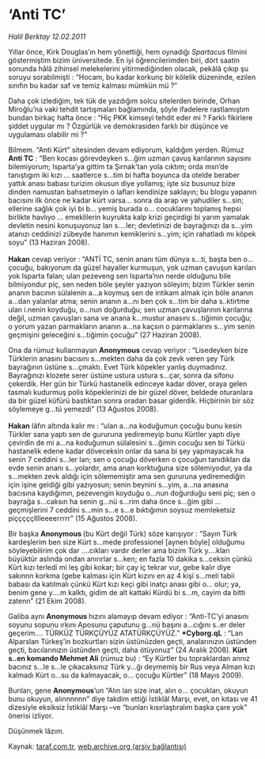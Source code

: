 # ‘Anti TC’

*Halil Berktay 12.02.2011*

<div class="yazi"><p>Yıllar önce, Kirk Douglas’ın hem yönettiği, hem oynadığı <i>Spartacus</i> filmini göstermiştim bizim üniversitede. En iyi öğrencilerimden biri, dört saatin sonunda hâlâ zihinsel melekelerini yitirmediğinden olacak, pekâlâ çıkıp şu soruyu sorabilmişti : “Hocam, bu kadar korkunç bir kölelik düzeninde, ezilen sınıfın bu kadar saf ve temiz kalması mümkün mü ?”</p>
<p>Daha çok izlediğim, tek tük de yazdığım solcu sitelerden birinde, Orhan Miroğlu’na vaki tehdit tartışmaları bağlamında, şöyle ifadelere rastlamıştım bundan birkaç hafta önce : “Hiç PKK kimseyi tehdit eder mi ? Farklı fikirlere şiddet uygular mı ? Özgürlük ve demokrasiden farklı bir düşünce ve uygulaması olabilir mi ?”</p>
<p>Bilmem. “Anti Kürt” sitesinden devam ediyorum, kaldığım yerden. Rümuz <b>Anti TC</b> : “Ben kocası görevdeyken s...ğim uzman çavuş karılarının sayısını bilemiyorum; Isparta’ya gittim ta Şırnak’tan yola cıktım; orda msn’de tanıştıgım iki kızı ... saatlerce s...tim bi hafta boyunca da otelde beraber yattık anası babası turizim okusun diye yollamış; işte siz busunuz bize dinden namustan bahsetmeyin o lafları kendinize saklayın; bu blogu yapanın bacısını ilk önce ne kadar kürt varsa... sonra da arap ve yahudiler s...sin; ellerine sağlık çok iyi bi b... yemiş burada o... cocuklarını toplamış hepsi birlikte havlıyo ... emeklilerin kuyrukta kalp krizi geçirdigi bi yarım yamalak devletin nesini konuşuyonuz lan s....ler; devletinizi de bayrağınızı da s...yim atanızı ceddinizi zübeyde hanımın kemiklerini s...yim; için rahatladı mı köpek soyu” (13 Haziran 2008).<br/><br/><b>Hakan</b> cevap veriyor : “ANTİ TC, senin ananı tüm dünya s...ti, başta ben o... çocuğu, bakıyorum da güzel hayaller kurmuşun, yok uzman çavuşun karıları yok Isparta falan; ulan pezeveng sen Isparta’nın nerde olduğunu bile bilmiyondur piç, sen neden böle şeyler yazıyon söleyim; bizim Türkler senin ananın bacının sülalenin a...a koymuş sen de intikam almak için böle ananın a...dan yalanlar atma; senin ananın a...nı ben çok s...tim bir daha s..ktirtme ulan i.nenin koyduğu, o...nun doğurduğu; sen uzman çavuşlarının karılarına değil, uzman çavuşları sana ve anana k...mustur anasını s...tiğimin çocuğu; o yorum yazan parmakların ananın a...na kaçsın o parmaklarını s...yim senin geçmişini geleceğini s...tiğimin çocuğu” (27 Haziran 2008).</p>
<p>Ona da rümuz kullanmayan <b>Anonymous</b> cevap veriyor : “Lisedeyken bize Türklerin anasını bacısını s...mekten daha da çok zevk veren şey Türk bayrağının üstüne s...çmaktı. Evet Türk köpekler yanlış duymadınız. Bayrağınızı klozete serer üstüne ustura ustura s...çar, sonra da sifonu çekerdik. Her gün bir Türkü hastanelik edinceye kadar döver, oraya gelen tasmalı kudurmuş polis köpeklerinizi de bir güzel döver, beldede oturanlara da bir güzel küfürü bastıktan sonra oradan basar giderdik. Hiçbirinin bir söz söylemeye g...tü yemezdi” (13 Ağustos 2008).<br/><br/><b>Hakan</b> lâfın altında kalır mı : “ulan a...na koduğumun çocuğu bunu kesin Türkler sana yaptı sen de gururuna yediremeyip bunu Kürtler yaptı diye çevirdin de mi a...na koduğumun sülalesini s...ğimin cocuğu sen bi Türkü hastanelik edene kadar döveceksin onlar da sana bi şey yapmayacak ha senin 7 ceddini s...ler lan; sen o çocuğu döverken o çocuğun tanıdıkları da evde senin ananı s...yolardır, ama anan korktuğuna size sölemiyodur, ya da s...mekten zevk aldığı için sölememiştir ama sen gururuna yediremediğin için işine geldiği gibi yazıyosun; senin beynini s...yim, a...na anasına bacısına kaydığımın, pezevengin koyduğu o...nun doğurduğu seni piç; sen o bayrağa s...caksın ha senin g...nü s...rim daha önce s...ğim gibi ... geçmişlerini 7 ceddini s...min s...e s...e bıktığımın soysuz memleketsiz piçççççlllleeeerrrrr” (15 Ağustos 2008). </p>
<p>Bir başka <b>Anonymous </b>(bu Kürt değil Türk) söze karışıyor : “Sayın Türk kardeşlerim ben size Kürt s...mede professionel [aynen böyle] olduğumu söyleyebilirim çok dar ....cıkları vardır derler ama bizim Türk y....kları büyüktür aslında ondan anırırlar s...ken; en fazla 10 dakika s...ceksin çünkü Kürt kızı terledi mi leş gibi kokar; bir çay iç tekrar vur, gebe kalır diye sakınnn korkma (gebe kalması için Kürt kızını en az 4 kişi s...meli tabii babası da katılmalı çünkü Kürt kızı keçi gibi inatçı anası gibi o... olur; ya, benim gene y....m kalktı, gidim de alt kattaki Kürdü bi s...m, cayim da bitti zatenn” (21 Ekim 2008). </p>
<p>Galiba aynı <b>Anonymous </b>hızını alamayıp devam ediyor : “Anti-TC’yi anasını soyunu sopunu ırkını Aposunu çaputunu g...nü başını a...cığını s..er deler geçerim.... TÜRKÜZ TÜRKÇÜYÜZ ATATÜRKÇÜYÜZ.” <b>*Cyborg.qL</b> : “Lan Alparslan Türkeş’in bozkurtları sizin üstünüzden geçti, analarınızın üstünden geçti, bacılarınızın üstünden geçti, daha ötüyonuz” (24 Aralık 2008). <b>Kürt s..en komando Mehmet Ali</b> (rümuz bu) : “Ey Kürtler bu topraklardan annız bacınız s...le s...le çıkacaksınız Türk y...ğı deymemiş bir Rus veya Alman kızı kalmadı Kürt o...su da kalmayacak, o... çocuğu Kürtler” (18 Mayıs 2009).</p>
<p>Bunları, gene <b>Anonymous</b>’un “Alın lan size inat, alın o... çocukları, okuyun bunu okuyun, alınnnnnn” diye takdim ettiği İstiklâl Marşı, evet, on kıtası ve 41 dizesiyle eksiksiz İstiklâl Marşı –ve “bunları kısırlaştıralım başka çare yok” önerisi izliyor.</p>
<p>Düşünmek lâzım.</p>
</div>

Kaynak: [taraf.com.tr](http://www.taraf.com.tr/halil-berktay/makale-anti-tc.htm), [web.archive.org (arşiv bağlantısı)](http://web.archive.org/web/20131022020727/http://www.taraf.com.tr/halil-berktay/makale-anti-tc.htm)
